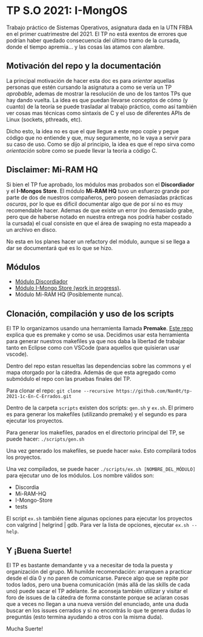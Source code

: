 # TP S.O 2021: I-MongOS
Trabajo práctico de Sistemas Operativos, asignatura dada en la UTN FRBA en el primer cuatrimestre del 2021. El TP no está exentos de errores que podrían haber quedado consecuencia del último tramo de la cursada, donde el tiempo apremia... y las cosas las atamos con alambre.

## Motivación del repo y la documentación
La principal motivación de hacer esta doc es para _orientar_ aquellas personas que estén cursando la asignatura a como se vería un TP _aprobable_, ademas de mostrar la resolución de uno de los tantos TPs que hay dando vuelta. La idea es que puedan llevarse conceptos de cómo (y cuanto) de la teoría se puede trasladar al trabajo práctico, como así también ver cosas mas técnicas como sintaxis de C y el uso de diferentes APIs de Linux (sockets, pthreads, etc).

Dicho esto, la idea no es que el que llegue a este repo copie y pegue código que no entiende y que, muy seguramente, no le vaya a servir para su caso de uso. Como se dijo al principio, la idea es que el repo sirva como _orientación_ sobre como se puede llevar la teoría a código C.

## Disclaimer: Mi-RAM HQ
Si bien el TP fue aprobado, los módulos mas probados son el **Discordiador** y el **I-Mongos Store**. El módulo **Mi-RAM HQ** tuvo un esfuerzo grande por parte de dos de nuestros compañeros, pero poseen demasiadas prácticas _oscuras_, por lo que es dificil documentar algo que de por sí no es muy recomendable hacer. Ademas de que existe un error (no demasiado grabe, pero que de haberse notado en nuestra entrega nos podría haber costado la cursada) el cual consiste en que el área de swaping no esta mapeado a un archivo en disco.

No esta en los planes hacer un refactory del módulo, aunque si se llega a dar se documentará qué es lo que se hizo.

## Módulos
* [Módulo Discordiador](./doc/Discordiador.md)
* [Módulo I-Mongo Store (work in progress)](./doc/I-Mongo-Store.md).
* Módulo Mi-RAM HQ (Posiblemente nunca).

## Clonación, compilación y uso de los scripts
El TP lo organizamos usando una herramienta llamada **Premake**. [Este repo]() explica que es premake y como se usa. Decidimos usar esta herramienta para generar nuestros makefiles ya que nos daba la libertad de trabajar tanto en Eclipse como con VSCode (para aquellos que quisieran usar vscode).

Dentro del repo estan resueltas las dependencias sobre las commons y el mapa otorgado por la cátedra. Además de que esta agregado como submódulo el repo con las pruebas finales del TP.

Para clonar el repo: `git clone --recursive https://github.com/Nan0t/tp-2021-1c-En-C-Errados.git`

Dentro de la carpeta `scripts` existen dos scripts: `gen.sh` y `ex.sh`. El primero es para generar los makefiles (utilizando premake) y el segundo es para ejecutar los proyectos.

Para generar los makefiles, parados en el directorio principal del TP, se puede hacer: `./scripts/gen.sh`

Una vez generado los makefiles, se puede hacer `make`. Esto compilará todos los proyectos.

Una vez compilados, se puede hacer `./scripts/ex.sh [NOMBRE_DEL_MÓDULO]` para ejecutar uno de los módulos. Los nombre válidos son:

* Discordia
* Mi-RAM-HQ
* I-Mongo-Store
* tests

El script `ex.sh` también tiene algunas opciones para ejecutar los proyectos con valgrind | helgrind | gdb. Para ver la lista de opciones, ejecutar `ex.sh --help`.

## Y ¡Buena Suerte!
El TP es bastante demandante y va a necesitar de toda la puesta y organización del grupo. Mi humilde recomendación: arranquen a practicar desde el día 0 y no paren de comunicarse. Parece algo que se repite por todos lados, pero una buena comunicación (más allá de las skills de cada uno) puede sacar el TP adelante. Se aconseja también utilizar y visitar el foro de issues de la cátedra de forma constante porque se aclaran cosas que a veces no llegan a una nueva versión del enunciado, ante una duda buscar en los issues cerrados y si no encontrás lo que te genera dudas lo preguntás (esto termina ayudando a otros con la misma duda).

Mucha Suerte!
